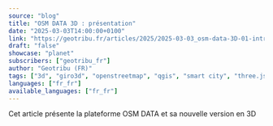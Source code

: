 ```yaml
---
source: "blog"
title: "OSM DATA 3D : présentation"
date: "2025-03-03T14:00:00+0100"
link: "https://geotribu.fr/articles/2025/2025-03-03_osm-data-3D-01-introduction/?utm_source=rss-feed&utm_medium=RSS&utm_campaign=feed-syndication"
draft: "false"
showcase: "planet"
subscribers: ["geotribu_fr"]
author: "Geotribu (FR)"
tags: ["3d", "giro3d", "openstreetmap", "qgis", "smart city", "three.js", "article", "digital twin", "jumeau numérique"]
languages: ["fr_fr"]
available_languages: ["fr_fr"]
---
```


Cet article présente la plateforme OSM DATA et sa nouvelle version en 3D
